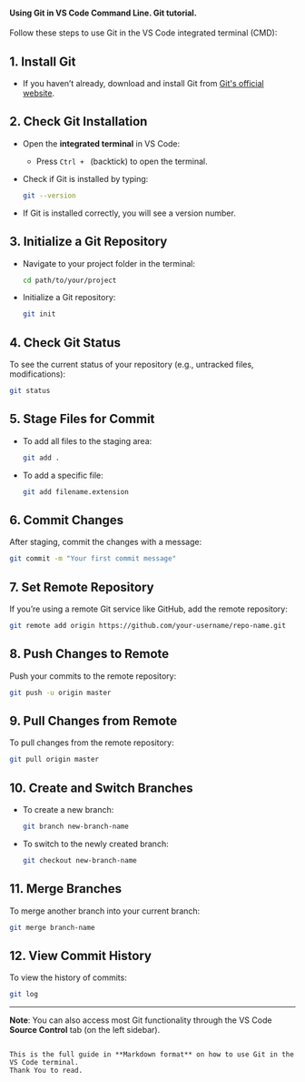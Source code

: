 
#### Using Git in VS Code Command Line. Git tutorial.

Follow these steps to use Git in the VS Code integrated terminal (CMD):

## 1. Install Git
- If you haven’t already, download and install Git from [Git's official website](https://git-scm.com/).

## 2. Check Git Installation
- Open the **integrated terminal** in VS Code:
  - Press `Ctrl + ` (backtick) to open the terminal.
- Check if Git is installed by typing:

  ```bash
  git --version
  ```

- If Git is installed correctly, you will see a version number.

## 3. Initialize a Git Repository
- Navigate to your project folder in the terminal:

  ```bash
  cd path/to/your/project
  ```

- Initialize a Git repository:

  ```bash
  git init
  ```

## 4. Check Git Status
To see the current status of your repository (e.g., untracked files, modifications):

```bash
git status
```

## 5. Stage Files for Commit
- To add all files to the staging area:

  ```bash
  git add .
  ```

- To add a specific file:

  ```bash
  git add filename.extension
  ```

## 6. Commit Changes
After staging, commit the changes with a message:

```bash
git commit -m "Your first commit message"
```

## 7. Set Remote Repository
If you’re using a remote Git service like GitHub, add the remote repository:

```bash
git remote add origin https://github.com/your-username/repo-name.git
```

## 8. Push Changes to Remote
Push your commits to the remote repository:

```bash
git push -u origin master
```

## 9. Pull Changes from Remote
To pull changes from the remote repository:

```bash
git pull origin master
```

## 10. Create and Switch Branches
- To create a new branch:

  ```bash
  git branch new-branch-name
  ```

- To switch to the newly created branch:

  ```bash
  git checkout new-branch-name
  ```

## 11. Merge Branches
To merge another branch into your current branch:

```bash
git merge branch-name
```

## 12. View Commit History
To view the history of commits:

```bash
git log
```

---

**Note**: You can also access most Git functionality through the VS Code **Source Control** tab (on the left sidebar).
```

This is the full guide in **Markdown format** on how to use Git in the VS Code terminal.
Thank You to read.
